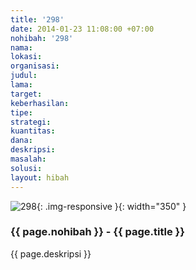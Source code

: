 ```yaml
---
title: '298'
date: 2014-01-23 11:08:00 +07:00
nohibah: '298'
nama: 
lokasi: 
organisasi: 
judul: 
lama: 
target: 
keberhasilan: 
tipe: 
strategi: 
kuantitas: 
dana: 
deskripsi: 
masalah: 
solusi: 
layout: hibah
---
```


![298](/static/img/hibahcms/298.png){: .img-responsive }{: width="350" }

### {{ page.nohibah }} - {{ page.title }}

{{ page.deskripsi }}
